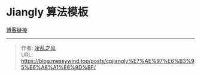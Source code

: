 # Jiangly 算法模板


[博客链接](https://www.cnblogs.com/WIDA/p/17633758.html)

---

> 作者: [凌乱之风](https://github.com/messywind)  
> URL: https://blog.messywind.top/posts/cpjiangly%E7%AE%97%E6%B3%95%E6%A8%A1%E6%9D%BF/  

